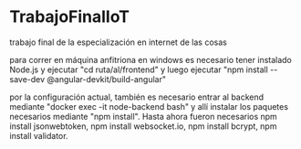 # TrabajoFinalIoT
trabajo final de la especialización en internet de las cosas

para correr en máquina anfitriona en windows es necesario tener instalado Node.js y ejecutar "cd ruta/al/frontend" y luego ejecutar "npm install --save-dev @angular-devkit/build-angular"

por la configuración actual, también es necesario entrar al backend mediante "docker exec -it node-backend bash" y allí instalar los paquetes necesarios mediante "npm install". Hasta ahora fueron necesarios npm install jsonwebtoken, npm install websocket.io, npm install bcrypt, npm install validator.